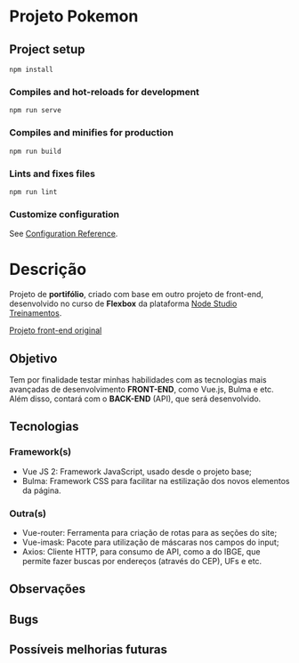 # Projeto Pokemon

## Project setup
```
npm install
```

### Compiles and hot-reloads for development
```
npm run serve
```

### Compiles and minifies for production
```
npm run build
```

### Lints and fixes files
```
npm run lint
```

### Customize configuration
See [Configuration Reference](https://cli.vuejs.org/config/).

# Descrição
Projeto de __portifólio__, criado com base em outro projeto de front-end, desenvolvido no curso de 
__Flexbox__ da plataforma [Node Studio Treinamentos](https://www.nodestudio.com.br/).

[Projeto front-end original](https://github.com/HugoBrandao-Dev/flexbox-node-studios/tree/master/projeto)

## Objetivo 
Tem por finalidade testar minhas habilidades com as tecnologias mais avançadas de desenvolvimento __FRONT-END__, como Vue.js, Bulma e etc.
Além disso, contará com o __BACK-END__ (API), que será desenvolvido.

## Tecnologias

### Framework(s)
* Vue JS 2: Framework JavaScript, usado desde o projeto base;
* Bulma: Framework CSS para facilitar na estilização dos novos elementos da página.

### Outra(s)
* Vue-router: Ferramenta para criação de rotas para as seções do site;
* Vue-imask: Pacote para utilização de máscaras nos campos do input;
* Axios: Cliente HTTP, para consumo de API, como a do IBGE, que permite fazer buscas por endereços (através do CEP), UFs e etc.

## Observações

## Bugs

## Possíveis melhorias futuras